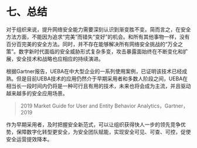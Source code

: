 # 七、总结

对于组织来说，提升网络安全能力需要深刻认识到渐变胜不变。简而言之，在安全方法方面，不能因为追求“完美”而错失“变好”的机会。和所有其他事物一样，没有百分百完美的安全方法。同时，并不存在能够解决所有网络安全挑战的“万全之策”。数字新时代面临的安全威胁形式复杂多变，攻击暴露面始终在不断变化和扩展，安全技术和战略也应相应的持续演进。

根据Gartner报告，UEBA在中大型企业的一系列使用案例，已证明该技术已经成熟。但是目前UEBA技术的应用仍然介于早期采用者和多数人阶段之间，UEBA在相当长一段时间内仍将是一种可行且有用的技术，未来也将会成为主流，并且驱动越来越多的安全应用场景。

> 2019 Market Guide for User and Entity Behavior Analytics，Gartner，2019

作为早期采用者，及时把握安全新范式，可以让组织获得快人一步的领先竞争优势，保障数字化转型更安全，为安全团队赋能，实现安全可见、可查、可控，促使安全运营提效降本。